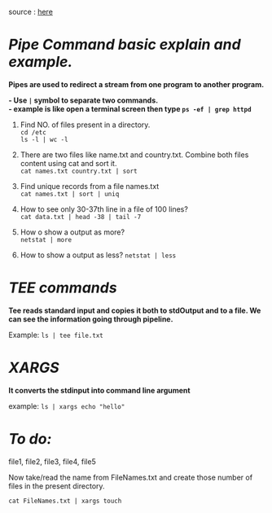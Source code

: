 source : [here](https://youtu.be/uF7hFCThf4g?si=TP8mwo0Lg8isPQ5r)

<h1><i>Pipe Command basic explain and example.</i></h1>
<b>Pipes are used to redirect a stream from one program to another program.</b><br>

<b>- Use ```|``` symbol to separate two commands.</b><br>
<b>- example is like open a terminal screen then type ```ps -ef | grep httpd``` </b> 


1) Find NO. of files present in a directory.  
    ```cd /etc```  
    ```ls -l | wc -l```


2) There are two files like name.txt and country.txt. Combine both files content using cat and sort it.  
    ```cat names.txt country.txt | sort```


3) Find unique records from a file names.txt  
    ```cat names.txt | sort | uniq```


4) How to see only 30-37th line in a file of 100 lines?  
    ```cat data.txt | head -38 | tail -7```

5) How o show a output as more?  
```netstat | more```

6) How to show a output as less?
```netstat | less```

<h1><i> TEE commands </i></h1>

<b>Tee reads standard input and copies it both to stdOutput and to a file. We can see the information going through pipeline. </b>  

Example: ```ls | tee file.txt```  

<h1><i> XARGS </i></h1>

<b> It converts the stdinput into command line argument </b>

example: ```ls | xargs echo "hello"```  

<h1><i> To do: </i></h1>

file1, file2, file3, file4, file5  

Now take/read the name from FileNames.txt and create those number of files in the present directory.  

```cat FileNames.txt | xargs touch```


